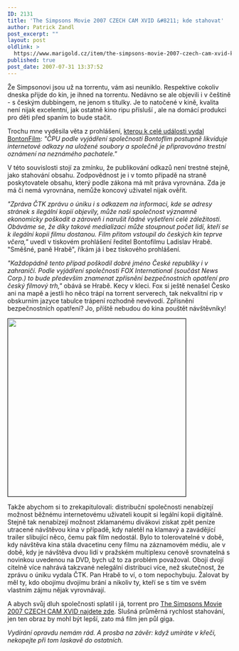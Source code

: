 ```yaml
---
ID: 2131
title: 'The Simpsons Movie 2007 CZECH CAM XVID &#8211; kde stahovat'
author: Patrick Zandl
post_excerpt: ""
layout: post
oldlink: >
  https://www.marigold.cz/item/the-simpsons-movie-2007-czech-cam-xvid-kde-stahovat
published: true
post_date: 2007-07-31 13:37:52
---
```

Že Simpsonovi jsou už na torrentu, vám asi neuniklo. Respektive cokoliv dneska přijde do kin, je ihned na torrentu. Nedávno se ale objevili i v češtině - s českým dubbingem, ne jenom s titulky. Je to natočené v kině, kvalita není nijak excelentní, jak ostatně kino ripu přísluší , ale na domácí produkci pro děti před spaním to bude stačit.

Trochu mne vyděsila věta z prohlášení, <a href="http://ihned.cz//c4-10104250-21705570-J00000_d-ceska-mutace-filmu-simpsonovi-se-objevila-na-internetu">kterou k celé události vydal BontonFilm</a>: <em>"ČPU podle vyjádření společnosti Bontoflim postupně likviduje internetové odkazy na uložené soubory a společně je připravováno trestní oznámení na neznámého pachatele."</em>

V této souvislosti stojí za zmínku, že publikování odkazů není trestné stejně, jako stahování obsahu. Zodpovědnost je i v tomto případě na straně poskytovatele obsahu, který podle zákona má mít práva vyrovnána. Zda je má či nemá vyrovnána, nemůže koncový uživatel nijak ověřit.  

<em>"Zpráva ČTK zprávu o úniku i s odkazem na informaci, kde se adresy stránek s ilegální kopií objevily, může naši společnost významně ekonomicky poškodit a zároveň i narušit řádné vyšetření celé záležitosti. Obáváme se, že díky takové medializaci může stoupnout počet lidí, kteří se k ilegální kopii filmu dostanou. Film přitom vstoupil do českých kin teprve včera," </em>uvedl v tiskovém prohlášení ředitel Bontofilmu Ladislav Hrabě. "Směšné, paně Hrabě", říkám já i bez tiskového prohlášení.

<em>"Každopádně tento případ poškodil dobré jméno České republiky i v zahraničí. Podle vyjádření společnosti FOX International (součást News Corp.) to bude především znamenat zpřísnění bezpečnostních opatření pro český filmový trh,"</em> obává se Hrabě. Kecy v kleci. Fox si ještě nenašel Česko ani na mapě a jestli ho něco trápí na torrent serverech, tak nekvalitní rip v obskurním jazyce tabulce trápení rozhodně nevévodí. Zpřísnění bezpečnostních opatření? Jo, příště nebudou do kina pouštět návštěvníky!

<img src="http://i64.photobucket.com/albums/h187/soulxtc/new%20pics/vlcsnap-1624345.png" border="1" width="400">

Takže abychom si to zrekapitulovali: distribuční společnosti nenabízejí možnost běžnému internetovému uživateli koupit si legální kopii digitálně. Stejně tak nenabízejí možnost zklamanému divákovi získat zpět peníze utracené návštěvou kina v případě, kdy naletěl na klamavý a zavádějící trailer slibující něco, čemu pak film nedostál. Bylo to tolerovatelné v době, kdy návštěva kina stála dvacetinu ceny filmu na záznamovém médiu, ale v době, kdy je návštěva dvou lidí v pražském multiplexu cenově srovnatelná s novinkou uvedenou na DVD, bych už to za problém považoval. Obojí dvojí citelně více nahrává takzvané nelegální distribuci více, než skutečnost, že zprávu o úniku vydala ČTK. Pan Hrabě to ví, o tom nepochybuju. Žalovat by měl ty, kdo obojímu dvojímu brání a nikoliv ty, kteří se s tím ve svém vlastním zájmu nějak vyrovnávají. 

A abych svůj dluh společnosti splatil i já, torrent pro <a href="http://www.mininova.org/tor/811248">The Simpsons Movie 2007 CZECH CAM XVID najdete zde</a>. Slušná průměrná rychlost stahování, jen ten obraz by mohl být lepší, zato má film jen půl giga. 

<em>Vydírání opravdu nemám rád. A prosba na závěr: když umíráte v křeči, nekopejte při tom laskavě do ostatních.</em>